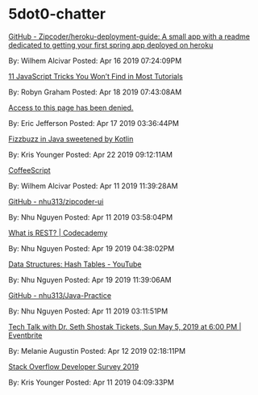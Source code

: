 # 5dot0-chatter 

[GitHub - Zipcoder/heroku-deployment-guide: A small app with a readme dedicated to getting your first spring app deployed on heroku](https://github.com/Zipcoder/heroku-deployment-guide)

By: Wilhem Alcivar Posted: Apr 16 2019 07:24:09PM

[11 JavaScript Tricks You Won’t Find in Most Tutorials](https://link.medium.com/vzPLIt8cZV)

By: Robyn Graham Posted: Apr 18 2019 07:43:08AM

[Access to this page has been denied.](https://giphy.com/gifs/desusandmero-funny-lol-DyvyiFFXF1Yli)

By: Eric Jefferson Posted: Apr 17 2019 03:36:44PM

[Fizzbuzz in Java sweetened by Kotlin](https://link.medium.com/3mXsiV5W5V)

By: Kris Younger Posted: Apr 22 2019 09:12:11AM

[CoffeeScript](https://coffeescript.org/#introduction)

By: Wilhem Alcivar Posted: Apr 11 2019 11:39:28AM

[GitHub - nhu313/zipcoder-ui](https://github.com/nhu313/zipcoder-ui)

By: Nhu Nguyen Posted: Apr 11 2019 03:58:04PM

[What is REST? | Codecademy](https://www.codecademy.com/articles/what-is-rest)

By: Nhu Nguyen Posted: Apr 19 2019 04:38:02PM

[Data Structures: Hash Tables - YouTube](https://www.youtube.com/watch?v=shs0KM3wKv8&amp;list=PLOuZYwbmgZWXvkghUyMLdI90IwxbNCiWK)

By: Nhu Nguyen Posted: Apr 19 2019 11:39:06AM

[GitHub - nhu313/Java-Practice](https://github.com/nhu313/Java-Practice)

By: Nhu Nguyen Posted: Apr 11 2019 03:11:51PM

[Tech Talk with Dr. Seth Shostak Tickets, Sun May 5, 2019 at 6:00 PM | Eventbrite](https://www.eventbrite.com/e/tech-talk-with-dr-seth-shostak-tickets-60282132481)

By: Melanie Augustin Posted: Apr 12 2019 02:18:11PM

[Stack Overflow Developer Survey 2019](https://insights.stackoverflow.com/survey/2019?utm_source=Iterable&amp;utm_medium=email&amp;utm_campaign=dev-survey-2019)

By: Kris Younger Posted: Apr 11 2019 04:09:33PM

